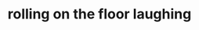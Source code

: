 ---
layout: smileys&emotion
title: rolling on the floor laughing
emoji: rolling_on_the_floor_laughing
permalink: 🤣.html
image: assets/img/3moji/rolling_on_the_floor_laughing.png
---